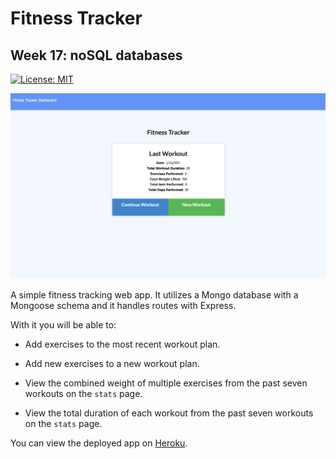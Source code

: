 # Fitness Tracker

## Week 17: noSQL databases


[![License: MIT](https://img.shields.io/badge/License-MIT-yellow.svg)](https://opensource.org/licenses/MIT)

<img src="https://github.com/motoroboto/workouttracker/blob/main/assets/screenshot.png">

A simple fitness tracking web app. It utilizes a Mongo database with a Mongoose schema and it handles routes with Express. 

With it you will be able to:

  * Add exercises to the most recent workout plan.

  * Add new exercises to a new workout plan.

  * View the combined weight of multiple exercises from the past seven workouts on the `stats` page.

  * View the total duration of each workout from the past seven workouts on the `stats` page.

You can view the deployed app on [Heroku](https://motorobotofittrack.herokuapp.com).



